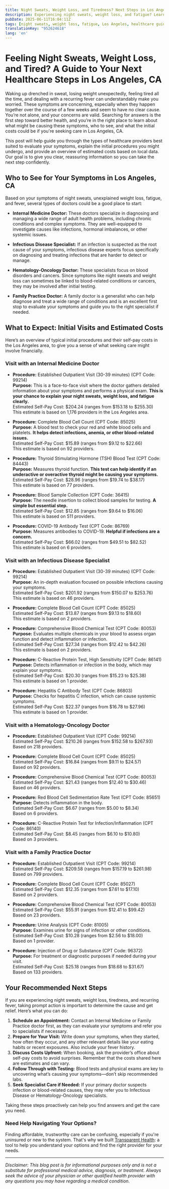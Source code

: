 ```yaml
---
title: Night Sweats, Weight Loss, and Tiredness? Next Steps in Los Angeles, CA  
description: Experiencing night sweats, weight loss, and fatigue? Learn who to see and what to expect for care in Los Angeles, CA with estimated costs.  
pubDate: 2025-06-11T16:04:11Z
tags: [night sweats, weight loss, fatigue, Los Angeles, healthcare guidance, internal medicine, infectious disease, hematology, family practice]
translationKey: "952624618"
lang: 'en'
---
```


# Feeling Night Sweats, Weight Loss, and Tired? A Guide to Your Next Healthcare Steps in Los Angeles, CA

Waking up drenched in sweat, losing weight unexpectedly, feeling tired all the time, and dealing with a recurring fever can understandably make you worried. These symptoms are concerning, especially when they happen together over the course of a few weeks and seem to have no clear cause. You’re not alone, and your concerns are valid. Searching for answers is the first step toward better health, and you’re in the right place to learn about what might be causing these symptoms, who to see, and what the initial costs could be if you're seeking care in Los Angeles, CA.

This post will help guide you through the types of healthcare providers best suited to evaluate your symptoms, explain the initial procedures you might undergo, and provide an overview of estimated costs based on local data. Our goal is to give you clear, reassuring information so you can take the next step confidently.

## Who to See for Your Symptoms in Los Angeles, CA

Based on your symptoms of night sweats, unexplained weight loss, fatigue, and fever, several types of doctors could be a good place to start:

- **Internal Medicine Doctor:** These doctors specialize in diagnosing and managing a wide range of adult health problems, including chronic conditions and complex symptoms. They are well-equipped to investigate causes like infections, hormonal imbalances, or other systemic issues.

- **Infectious Disease Specialist:** If an infection is suspected as the root cause of your symptoms, infectious disease experts focus specifically on diagnosing and treating infections that are harder to detect or manage.

- **Hematology-Oncology Doctor:** These specialists focus on blood disorders and cancers. Since symptoms like night sweats and weight loss can sometimes be linked to blood-related conditions or cancers, they may be involved after initial testing.

- **Family Practice Doctor:** A family doctor is a generalist who can help diagnose and treat a wide range of conditions and is an excellent first stop to evaluate your symptoms and guide you to the right specialist if needed.

## What to Expect: Initial Visits and Estimated Costs

Here’s an overview of typical initial procedures and their self-pay costs in the Los Angeles area, to give you a sense of what seeking care might involve financially.

### Visit with an Internal Medicine Doctor

- **Procedure:** Established Outpatient Visit (30-39 minutes) (CPT Code: 99214)  
  **Purpose:** This is a face-to-face visit where the doctor gathers detailed information about your symptoms and performs a physical exam. **This is your chance to explain your night sweats, weight loss, and fatigue clearly.**  
  Estimated Self-Pay Cost: $204.24 (ranges from $153.18 to $255.30)  
  This estimate is based on 1,176 providers in the Los Angeles area.

- **Procedure:** Complete Blood Cell Count (CPT Code: 85025)  
  **Purpose:** A blood test to check your red and white blood cells and platelets. **It helps detect infections, anemia, or other blood-related issues.**  
  Estimated Self-Pay Cost: $15.89 (ranges from $9.12 to $22.66)  
  This estimate is based on 92 providers.

- **Procedure:** Thyroid Stimulating Hormone (TSH) Blood Test (CPT Code: 84443)  
  **Purpose:** Measures thyroid function. **This test can help identify if an underactive or overactive thyroid might be causing your symptoms.**  
  Estimated Self-Pay Cost: $28.96 (ranges from $19.74 to $38.17)  
  This estimate is based on 77 providers.

- **Procedure:** Blood Sample Collection (CPT Code: 36415)  
  **Purpose:** The needle insertion to collect blood samples for testing. **A simple but essential step.**  
  Estimated Self-Pay Cost: $12.85 (ranges from $9.64 to $16.06)  
  This estimate is based on 511 providers.

- **Procedure:** COVID-19 Antibody Test (CPT Code: 86769)  
  **Purpose:** Measures antibodies to COVID-19. **Helpful if infections are a concern.**  
  Estimated Self-Pay Cost: $66.02 (ranges from $49.51 to $82.52)  
  This estimate is based on 6 providers.

### Visit with an Infectious Disease Specialist

- **Procedure:** Established Outpatient Visit (30-39 minutes) (CPT Code: 99214)  
  **Purpose:** An in-depth evaluation focused on possible infections causing your symptoms.  
  Estimated Self-Pay Cost: $201.92 (ranges from $150.07 to $253.76)  
  This estimate is based on 46 providers.

- **Procedure:** Complete Blood Cell Count (CPT Code: 85025)  
  Estimated Self-Pay Cost: $13.87 (ranges from $9.13 to $18.60)  
  This estimate is based on 2 providers.

- **Procedure:** Comprehensive Blood Chemical Test (CPT Code: 80053)  
  **Purpose:** Evaluates multiple chemicals in your blood to assess organ function and detect inflammation or infection.  
  Estimated Self-Pay Cost: $27.34 (ranges from $12.42 to $42.26)  
  This estimate is based on 2 providers.

- **Procedure:** C-Reactive Protein Test, High Sensitivity (CPT Code: 86141)  
  **Purpose:** Detects inflammation or infection in the body, which may explain your symptoms.  
  Estimated Self-Pay Cost: $20.30 (ranges from $15.23 to $25.38)  
  This estimate is based on 1 provider.

- **Procedure:** Hepatitis C Antibody Test (CPT Code: 86803)  
  **Purpose:** Checks for hepatitis C infection, which can cause systemic symptoms.  
  Estimated Self-Pay Cost: $22.37 (ranges from $16.78 to $27.96)  
  This estimate is based on 1 provider.

### Visit with a Hematology-Oncology Doctor

- **Procedure:** Established Outpatient Visit (CPT Code: 99214)  
  Estimated Self-Pay Cost: $210.26 (ranges from $152.58 to $267.93)  
  Based on 218 providers.

- **Procedure:** Complete Blood Cell Count (CPT Code: 85025)  
  Estimated Self-Pay Cost: $16.84 (ranges from $9.11 to $24.57)  
  Based on 92 providers.

- **Procedure:** Comprehensive Blood Chemical Test (CPT Code: 80053)  
  Estimated Self-Pay Cost: $21.43 (ranges from $12.40 to $30.46)  
  Based on 46 providers.

- **Procedure:** Red Blood Cell Sedimentation Rate Test (CPT Code: 85651)  
  **Purpose:** Detects inflammation in the body.  
  Estimated Self-Pay Cost: $6.67 (ranges from $5.00 to $8.34)  
  Based on 6 providers.

- **Procedure:** C-Reactive Protein Test for Infection/Inflammation (CPT Code: 86140)  
  Estimated Self-Pay Cost: $8.45 (ranges from $6.10 to $10.80)  
  Based on 3 providers.

### Visit with a Family Practice Doctor

- **Procedure:** Established Outpatient Visit (CPT Code: 99214)  
  Estimated Self-Pay Cost: $209.58 (ranges from $157.19 to $261.98)  
  Based on 799 providers.

- **Procedure:** Complete Blood Cell Count (CPT Code: 85027)  
  Estimated Self-Pay Cost: $12.35 (ranges from $7.61 to $17.10)  
  Based on 2 providers.

- **Procedure:** Comprehensive Blood Chemical Test (CPT Code: 80053)  
  Estimated Self-Pay Cost: $55.91 (ranges from $12.41 to $99.42)  
  Based on 23 providers.

- **Procedure:** Urine Analysis (CPT Code: 81005)  
  **Purpose:** Examines urine for signs of infection or other conditions.  
  Estimated Self-Pay Cost: $10.28 (ranges from $2.56 to $18.00)  
  Based on 1 provider.

- **Procedure:** Injection of Drug or Substance (CPT Code: 96372)  
  **Purpose:** For treatment or diagnostic purposes if needed during your visit.  
  Estimated Self-Pay Cost: $25.18 (ranges from $18.68 to $31.67)  
  Based on 133 providers.

## Your Recommended Next Steps

If you are experiencing night sweats, weight loss, tiredness, and recurring fever, taking prompt action is important to determine the cause and get relief. Here’s what you can do:

1. **Schedule an Appointment:** Contact an Internal Medicine or Family Practice doctor first, as they can evaluate your symptoms and refer you to specialists if necessary.
2. **Prepare for Your Visit:** Write down your symptoms, when they started, how often they occur, and any other relevant details like your eating habits or recent exposures. Also include your fever history.
3. **Discuss Costs Upfront:** When booking, ask the provider’s office about self-pay costs to avoid surprises. Remember that the costs shared here are estimates and can vary.
4. **Follow Through with Testing:** Blood tests and physical exams are key to uncovering what’s causing your symptoms—don’t skip recommended labs.
5. **Seek Specialist Care if Needed:** If your primary doctor suspects infection or blood-related causes, they may refer you to Infectious Disease or Hematology-Oncology specialists.

Taking these steps proactively can help you find answers and get the care you need.

### Need Help Navigating Your Options?

Finding affordable, trustworthy care can be confusing, especially if you're uninsured or new to the system. That's why we built [Transparent Health](https://transparenthealth.ai): a tool to help you understand your options and find the right provider for your needs. 

---

*Disclaimer: This blog post is for informational purposes only and is not a substitute for professional medical advice, diagnosis, or treatment. Always seek the advice of your physician or other qualified health provider with any questions you may have regarding a medical condition.*